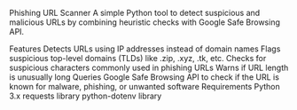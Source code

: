 Phishing URL Scanner
A simple Python tool to detect suspicious and malicious URLs by combining heuristic checks with Google Safe Browsing API.

Features
Detects URLs using IP addresses instead of domain names
Flags suspicious top-level domains (TLDs) like .zip, .xyz, .tk, etc.
Checks for suspicious characters commonly used in phishing URLs
Warns if URL length is unusually long
Queries Google Safe Browsing API to check if the URL is known for malware, phishing, or unwanted software
Requirements
Python 3.x
requests library
python-dotenv library

